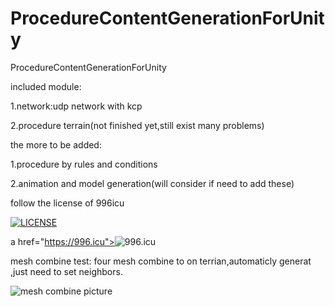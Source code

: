 # ProcedureContentGenerationForUnity
ProcedureContentGenerationForUnity

included module:

1.network:udp network with kcp 

2.procedure terrain(not finished yet,still exist many problems)

the more to be added:

1.procedure by rules and conditions

2.animation and model generation(will consider if need to add these)


follow the license of 996icu

[![LICENSE](https://img.shields.io/badge/license-Anti%20996-blue.svg)](https://github.com/996icu/996.ICU/blob/master/LICENSE)


a href="https://996.icu"><img src="https://img.shields.io/badge/link-996.icu-red.svg" alt="996.icu"></a>


mesh combine test:
four mesh combine to on terrian,automaticly generat ,just need to set neighbors.

![mesh combine picture](https://github.com/DrYaling/Unity_CSharp_Cpp_Project_Demo/blob/master/four_mesh_combine_to_terrian.jpg)
